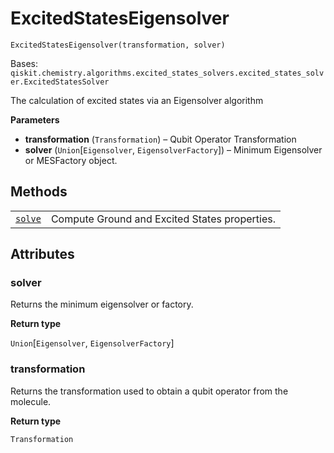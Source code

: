 # ExcitedStatesEigensolver

<span id="undefined" />

`ExcitedStatesEigensolver(transformation, solver)`

Bases: `qiskit.chemistry.algorithms.excited_states_solvers.excited_states_solver.ExcitedStatesSolver`

The calculation of excited states via an Eigensolver algorithm

**Parameters**

*   **transformation** (`Transformation`) – Qubit Operator Transformation
*   **solver** (`Union`\[`Eigensolver`, `EigensolverFactory`]) – Minimum Eigensolver or MESFactory object.

## Methods

|                                                                                                                                                                                               |                                               |
| --------------------------------------------------------------------------------------------------------------------------------------------------------------------------------------------- | --------------------------------------------- |
| [`solve`](qiskit.chemistry.algorithms.ExcitedStatesEigensolver.solve#qiskit.chemistry.algorithms.ExcitedStatesEigensolver.solve "qiskit.chemistry.algorithms.ExcitedStatesEigensolver.solve") | Compute Ground and Excited States properties. |

## Attributes

<span id="undefined" />

### solver

Returns the minimum eigensolver or factory.

**Return type**

`Union`\[`Eigensolver`, `EigensolverFactory`]

<span id="undefined" />

### transformation

Returns the transformation used to obtain a qubit operator from the molecule.

**Return type**

`Transformation`
